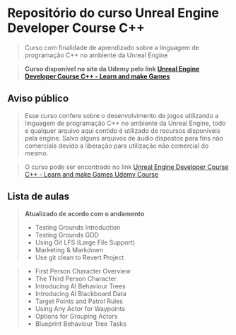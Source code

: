 ﻿# Repositório do curso Unreal Engine Developer Course C++
> Curso com finalidade de aprendizado sobre a linguagem de programação C++ no ambiente da Unreal Engine<br>

> **Curso disponível no site da Udemy pelo link [Unreal Engine Developer Course C++ - Learn and make Games](https://www.udemy.com/unrealcourse)**



## Aviso público
> Esse curso confere sobre o desenvolvimento de jogos utilizando a linguagem de programação C++ no ambiente da Unreal Engine, todo e qualquer arquivo aqui contido é utilizado de recursos disponíveis pela engine. Salvo alguns arquivos de áudio dispostos para fins não comerciais devido a liberação para utilização não comercial do mesmo.<br>

> O curso pode ser encontrado no link [Unreal Engine Developer Course C++ - Learn and make Games Udemy Course](https://www.udemy.com/unrealcourse)



## Lista de aulas

> **Atualizado de acordo com o andamento**
> * Testing Grounds Introduction
> * Testing Grounds GDD
> * Using Git LFS (Large File Support)
> * Marketing & Markdown
> * Use git clean to Revert Project

> * First Person Character Overview
> * The Third Person Character
> * Introducing AI Behaviour Trees
> * Introducing AI Blackboard Data
> * Target Points and Patrol Rules
> * Using Any Actor for Waypoints
> * Options for Grouping Actors
> * Blueprint Behaviour Tree Tasks